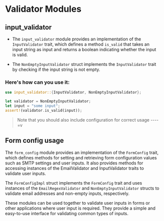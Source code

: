 # Validator Modules
## input_validator
- The `input_validator` module provides an implementation of the `InputValidator` trait, which defines a method `is_valid` that takes an input string as input and returns a boolean indicating whether the input is valid.

- The `NonEmptyInputValidator` struct implements the `InputValidator` trait by checking if the input string is not empty.

### Here's how can you use it:
```rust
use input_validator::{InputValidator, NonEmptyInputValidator};

let validator = NonEmptyInputValidator;
let input = "some input";
assert!(validator.is_valid(input));
```
> Note that you should also include configuration for correct usage ----=v

## Form config usage
The `form_config` module provides an implementation of the `FormConfig` trait, which defines methods for setting and retrieving form configuration values such as SMTP settings and user inputs. It also provides methods for accessing instances of the EmailValidator and InputValidator traits to validate user inputs.

The `FormConfigImpl` struct implements the `FormConfig` trait and uses instances of the `EmailRegexValidator` and `NonEmptyInputValidator` structs to validate email addresses and non-empty inputs, respectively.

These modules can be used together to validate user inputs in forms or other applications where user input is required. They provide a simple and easy-to-use interface for validating common types of inputs.